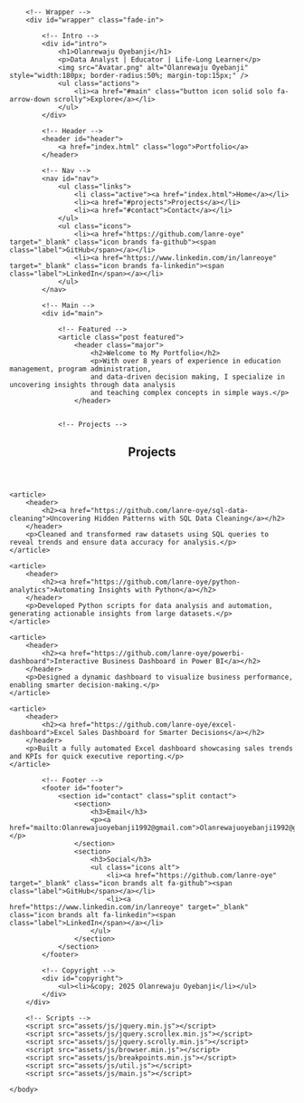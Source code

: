 <!DOCTYPE HTML>
<html>
	<head>
		<title>Olanrewaju Oyebanji | Portfolio</title>
		<meta charset="utf-8" />
		<meta name="viewport" content="width=device-width, initial-scale=1, user-scalable=no" />
		<link rel="stylesheet" href="assets/css/main.css" />
		<noscript><link rel="stylesheet" href="assets/css/noscript.css" /></noscript>
	</head>
	<body class="is-preload">

		<!-- Wrapper -->
		<div id="wrapper" class="fade-in">

			<!-- Intro -->
			<div id="intro">
				<h1>Olanrewaju Oyebanji</h1>
				<p>Data Analyst | Educator | Life-Long Learner</p>
				<img src="Avatar.png" alt="Olanrewaju Oyebanji" style="width:180px; border-radius:50%; margin-top:15px;" />
				<ul class="actions">
					<li><a href="#main" class="button icon solid solo fa-arrow-down scrolly">Explore</a></li>
				</ul>
			</div>

			<!-- Header -->
			<header id="header">
				<a href="index.html" class="logo">Portfolio</a>
			</header>

			<!-- Nav -->
			<nav id="nav">
				<ul class="links">
					<li class="active"><a href="index.html">Home</a></li>
					<li><a href="#projects">Projects</a></li>
					<li><a href="#contact">Contact</a></li>
				</ul>
				<ul class="icons">
					<li><a href="https://github.com/lanre-oye" target="_blank" class="icon brands fa-github"><span class="label">GitHub</span></a></li>
					<li><a href="https://www.linkedin.com/in/lanreoye" target="_blank" class="icon brands fa-linkedin"><span class="label">LinkedIn</span></a></li>
				</ul>
			</nav>

			<!-- Main -->
			<div id="main">

				<!-- Featured -->
				<article class="post featured">
					<header class="major">
						<h2>Welcome to My Portfolio</h2>
						<p>With over 8 years of experience in education management, program administration, 
						and data-driven decision making, I specialize in uncovering insights through data analysis 
						and teaching complex concepts in simple ways.</p>
					</header>
					

				<!-- Projects -->
<section id="projects" class="posts">
    <header class="major">
        <h2> Projects</h2>
    </header>

    <article>
        <header>
            <h2><a href="https://github.com/lanre-oye/sql-data-cleaning">Uncovering Hidden Patterns with SQL Data Cleaning</a></h2>
        </header>
        <p>Cleaned and transformed raw datasets using SQL queries to reveal trends and ensure data accuracy for analysis.</p>
    </article>

    <article>
        <header>
            <h2><a href="https://github.com/lanre-oye/python-analytics">Automating Insights with Python</a></h2>
        </header>
        <p>Developed Python scripts for data analysis and automation, generating actionable insights from large datasets.</p>
    </article>

    <article>
        <header>
            <h2><a href="https://github.com/lanre-oye/powerbi-dashboard">Interactive Business Dashboard in Power BI</a></h2>
        </header>
        <p>Designed a dynamic dashboard to visualize business performance, enabling smarter decision-making.</p>
    </article>

    <article>
        <header>
            <h2><a href="https://github.com/lanre-oye/excel-dashboard">Excel Sales Dashboard for Smarter Decisions</a></h2>
        </header>
        <p>Built a fully automated Excel dashboard showcasing sales trends and KPIs for quick executive reporting.</p>
    </article>
</section>


			<!-- Footer -->
			<footer id="footer">
				<section id="contact" class="split contact">
					<section>
						<h3>Email</h3>
						<p><a href="mailto:Olanrewajuoyebanji1992@gmail.com">Olanrewajuoyebanji1992@gmail.com</a></p>
					</section>
					<section>
						<h3>Social</h3>
						<ul class="icons alt">
							<li><a href="https://github.com/lanre-oye" target="_blank" class="icon brands alt fa-github"><span class="label">GitHub</span></a></li>
							<li><a href="https://www.linkedin.com/in/lanreoye" target="_blank" class="icon brands alt fa-linkedin"><span class="label">LinkedIn</span></a></li>
						</ul>
					</section>
				</section>
			</footer>

			<!-- Copyright -->
			<div id="copyright">
				<ul><li>&copy; 2025 Olanrewaju Oyebanji</li></ul>
			</div>
		</div>

		<!-- Scripts -->
		<script src="assets/js/jquery.min.js"></script>
		<script src="assets/js/jquery.scrollex.min.js"></script>
		<script src="assets/js/jquery.scrolly.min.js"></script>
		<script src="assets/js/browser.min.js"></script>
		<script src="assets/js/breakpoints.min.js"></script>
		<script src="assets/js/util.js"></script>
		<script src="assets/js/main.js"></script>

	</body>
</html>

